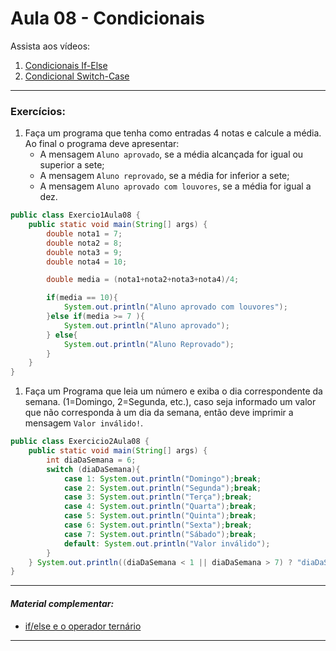 # Aula 08 - Condicionais 

Assista aos vídeos: 

  1. [Condicionais If-Else](https://www.youtube.com/embed/KJYSXTYgL_o?start=47&end=800)
  1. [Condicional Switch-Case](https://www.youtube.com/embed/JTLgFZyBUN4?start=30&end=973)

---

### **Exercícios:**

1. Faça um programa que tenha como entradas 4 notas e calcule a média. Ao final o programa deve apresentar:
    - A mensagem `Aluno aprovado`, se a média alcançada for igual ou superior a sete; 
    - A mensagem `Aluno reprovado`, se a média for inferior a sete; 
    - A mensagem `Aluno aprovado com louvores`, se a média for igual a dez. 
```java
public class Exercio1Aula08 {
    public static void main(String[] args) {
        double nota1 = 7;
        double nota2 = 8;
        double nota3 = 9;
        double nota4 = 10;

        double media = (nota1+nota2+nota3+nota4)/4;

        if(media == 10){
            System.out.println("Aluno aprovado com louvores");
        }else if(media >= 7 ){
            System.out.println("Aluno aprovado");
        } else{
            System.out.println("Aluno Reprovado");
        }
    }
}
```
1. Faça um Programa que leia um número e exiba o dia correspondente da semana. (1=Domingo, 2=Segunda, etc.), caso seja informado um valor que não corresponda à um dia da semana, então deve imprimir a mensagem `Valor inválido!`. 

```java
public class Exercicio2Aula08 {
    public static void main(String[] args) {
        int diaDaSemana = 6;
        switch (diaDaSemana){
            case 1: System.out.println("Domingo");break;
            case 2: System.out.println("Segunda");break;
            case 3: System.out.println("Terça");break;
            case 4: System.out.println("Quarta");break;
            case 5: System.out.println("Quinta");break;
            case 6: System.out.println("Sexta");break;
            case 7: System.out.println("Sábado");break;
            default: System.out.println("Valor inválido");
        }
    } System.out.println((diaDaSemana < 1 || diaDaSemana > 7) ? "diaDaSemana deve ser entre 1 e 7": diaDaSemana);
}
```
---
#### _Material complementar:_

* [if/else e o operador ternário](https://www.devmedia.com.br/java-if-else-e-o-operador-ternario/38185)

---
